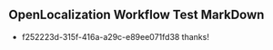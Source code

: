 ## OpenLocalization Workflow Test MarkDown
* f252223d-315f-416a-a29c-e89ee071fd38 thanks!

<!--HONumber=Aug16_HO4-->


